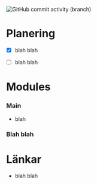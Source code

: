 ![GitHub commit activity (branch)](https://img.shields.io/github/commit-activity/t/WilleGyr/Project-Intro-Ingenjorsarbete)

# Planering
- [x] blah blah
- [ ] blah blah


# Modules
### Main
- blah

### Blah blah


# Länkar
- blah blah
